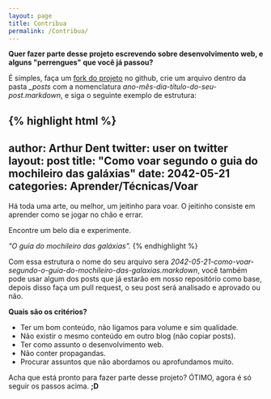 ```yaml
---
layout: page
title: Contribua
permalink: /Contribua/
---
```

<b>Quer fazer parte desse projeto escrevendo sobre desenvolvimento web, e alguns "perrengues" que você já passou?</b>

É simples, faça um [fork do projeto][fork] no github, crie um arquivo dentro da pasta <i>_posts</i> com a nomenclatura <i>ano-mês-dia-título-do-seu-post.markdown</i>, e siga o seguinte exemplo de estrutura:

{% highlight html %}
---
author: Arthur Dent
twitter: user on twitter
layout: post
title:  "Como voar segundo o guia do mochileiro das galáxias"
date:   2042-05-21
categories: Aprender/Técnicas/Voar
---
Há toda uma arte, ou melhor, um jeitinho para voar.
O jeitinho consiste em aprender como se jogar no chão e errar.

Encontre um belo dia e experimente.

<i>"O guia do mochileiro das galáxias".</i>
{% endhighlight %}

Com essa estrutura o nome do seu arquivo sera <i>2042-05-21-como-voar-segundo-o-guia-do-mochileiro-das-galaxias.markdown</i>, você também pode usar algum dos posts que já estarão em nosso repositório como base, depois disso faça um pull request, o seu post será analisado e aprovado ou não.

<b>Quais são os critérios?</b> 

<ul>
	<li>Ter um bom conteúdo, não ligamos para volume e sim qualidade.</li>
	<li>Não existir o mesmo conteúdo em outro blog (não copiar posts).</li>
	<li>Ter como assunto o desenvolvimento web.</li>
	<li>Não conter propagandas.</li>
	<li>Procurar assuntos que não abordamos ou aprofundamos muito.</li>
</ul>

Acha que está pronto para fazer parte desse projeto? ÓTIMO, agora é só seguir os passos acima. <b>;D</b>

<!-- Links -->
[fork]: https://github.com/debugtrue/debugtrue.com.br